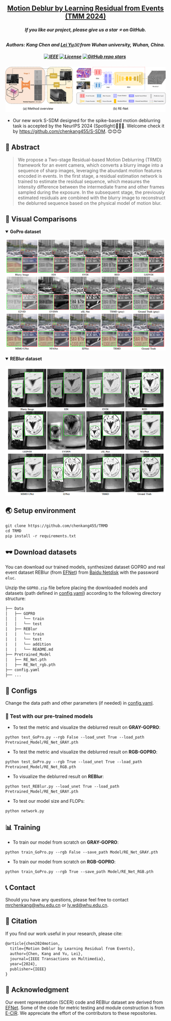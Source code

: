 <h2 align="center"> 
  <a href="https://doi.org/10.1109/TMM.2024.3355630">Motion Deblur by Learning Residual from Events (TMM 2024)</a>
</h2>
<h5 align="center"> 
If you like our project, please give us a star ⭐ on GitHub.  </h5>
<h5 align="center">

**Authors:** Kang Chen and [Lei Yu](http://eis.whu.edu.cn/index/szdwDetail?rsh=00030713&newskind_id=20160320222026165YIdDsQIbgNtoE)✉️ from Wuhan university, Wuhan, China.

[![IEEE](https://img.shields.io/badge/IEEE-Xplore-blue.svg?logo=IEEE)](https://doi.org/10.1109/TMM.2024.3355630)
[![License](https://img.shields.io/badge/License-MIT-yellow)](https://github.com/chenkang455/TRMD)
[![GitHub repo stars](https://img.shields.io/github/stars/chenkang455/TRMD?style=flat&logo=github&logoColor=whitesmoke&label=Stars)](https://github.com/chenkang455/TRMD/stargazers)&#160;


</h5>

<p align="center">  
  <img src="Img/framework.png"/>
</p>

* Our new work S-SDM designed for the spike-based motion deblurring task is accepted by the NeurIPS 2024 (Spotlight)🎉🎉🎉. Welcome check it by https://github.com/chenkang455/S-SDM. 😊😊😊
## 📕 Abstract
>  We propose a Two-stage Residual-based Motion Deblurring (TRMD) framework for an event camera, which converts a blurry image into a sequence of sharp images, leveraging the abundant motion features encoded in events.
In the first stage, a residual estimation network is trained to estimate the residual sequence, which measures the intensity difference between the intermediate frame and other frames sampled during the exposure. 
In the subsequent stage, the previously estimated residuals are combined with the blurry image to reconstruct the deblurred sequence based on the physical model of motion blur.

## 👀 Visual Comparisons
<details open><summary><strong>GoPro dataset </strong></summary>
<p align="center">
<img src="Img/gopro.png" alt="gopro_table" width="600" height="auto";" />
</p>
</details>

<details open><summary><strong>REBlur dataset </strong> </summary>
<p align="center">
<img src="Img/reblur.png" alt="reblur_table" width="600" height="auto";" />
</p>
</details>



## 🌏 Setup environment
```
git clone https://github.com/chenkang455/TRMD
cd TRMD
pip install -r requirements.txt
```
## 🕶 Download datasets
You can download our trained models, synthesized dataset GOPRO and real event dataset REBlur (from [EFNet](https://github.com/AHupuJR/EFNet)) from [Baidu Netdisk](https://pan.baidu.com/s/1advngktF3hiHzLO_fs6E0w?pwd=e1uc) with the password ```eluc```. 

Unzip the ```GOPRO.zip``` file before placing the downloaded models and datasets (path defined in [config.yaml](https://github.com/chenkang455/TRMD/blob/main/config.yaml)) according to the following directory structure:
```                                                                                            
├── Data                                                                                                                                                            
│   ├── GOPRO                                                                                              
│   │   └── train                                                                                                                             
│   │   └── test                                                                                    
|   ├── REBlur
|   |   └── train
|   |   └── test   
|   |   └── addition
|   |   └── README.md 
├── Pretrained_Model
│   ├── RE_Net.pth 
│   ├── RE_Net_rgb.pth 
├── config.yaml
├── ...
```


## 🍭 Configs
Change the data path and other parameters (if needed) in [config.yaml](https://github.com/chenkang455/TRMD/blob/main/config.yaml). 

### 🌅 Test with our pre-trained models
* To test the metric and visualize the deblurred result on **GRAY-GOPRO**:
```
python test_GoPro.py --rgb False --load_unet True --load_path Pretrained_Model/RE_Net_GRAY.pth
```
* To test the metric and visualize the deblurred result on **RGB-GOPRO**:
```
python test_GoPro.py --rgb True --load_unet True --load_path Pretrained_Model/RE_Net_RGB.pth
```
* To visualize the deblurred result on **REBlur**:
```
python test_REBlur.py --load_unet True --load_path Pretrained_Model/RE_Net_GRAY.pth
```
* To test our model size and FLOPs:
```
python network.py 
```


## 📊 Training
* To train our model from scratch on **GRAY-GOPRO**:
```
python train_GoPro.py --rgb False --save_path Model/RE_Net_GRAY.pth
```
* To train our model from scratch on **RGB-GOPRO**:
```
python train_GoPro.py --rgb True --save_path Model/RE_Net_RGB.pth
```


## 📞 Contact
Should you have any questions, please feel free to contact [mrchenkang@whu.edu.cn](mailto:mrchenkang@whu.edu.cn) or [ly.wd@whu.edu.cn](mailto:ly.wd@whu.edu.cn).

## 🤝 Citation
If you find our work useful in your research, please cite:

```
@article{chen2024motion,
  title={Motion Deblur by Learning Residual from Events},
  author={Chen, Kang and Yu, Lei},
  journal={IEEE Transactions on Multimedia},
  year={2024},
  publisher={IEEE} 
}
```

## 🙇‍ Acknowledgment

Our event representation (SCER) code and REBlur dataset are derived from [EFNet](https://github.com/AHupuJR/EFNet). Some of the code for metric testing and module construction is from [E-CIR](https://github.com/chensong1995/E-CIR). We appreciate the effort of the contributors to these repositories.
